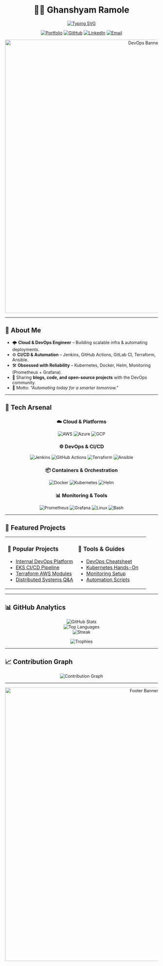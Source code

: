 <!-- Profile Header -->
<div align="center">

# 👨‍💻 Ghanshyam Ramole  
[![Typing SVG](https://readme-typing-svg.demolab.com?font=Fira+Code&weight=600&size=28&pause=1000&color=00C2FF&center=true&vCenter=true&width=750&lines=DevOps+Engineer+%7C+Cloud+%7C+Automation;Kubernetes+%7C+Terraform+%7C+AWS;Scaling+Infrastructure+%26+Automating+Everything)](https://git.io/typing-svg)

[![Portfolio](https://img.shields.io/badge/🌐%20Portfolio-ghanshyam23.netlify.app-0A0A0A?style=for-the-badge&logo=vercel&logoColor=white)](https://ghanshyam23.netlify.app)
[![GitHub](https://img.shields.io/badge/GitHub-ghanshyam23-181717?style=for-the-badge&logo=github)](https://github.com/GhanshyamRamole)
[![LinkedIn](https://img.shields.io/badge/LinkedIn-Connect-0077B5?style=for-the-badge&logo=linkedin)](https://linkedin.com/in/ghanshyamramole)
[![Email](https://img.shields.io/badge/Email-Contact-D14836?style=for-the-badge&logo=gmail&logoColor=white)](mailto:ghanshyamramole999@gmail.com)

<img src="https://media.licdn.com/dms/image/v2/D4D16AQECJjUc4fMtxQ/profile-displaybackgroundimage-shrink_350_1400/B4DZfbB6SzH4AY-/0/1751726401456?e=1760572800&v=beta&t=f0O6VwpIRoaSqzsM8dPrFz8fvIN3VepmT0svaKC7mLk" alt="DevOps Banner" width="900px"/>

</div>

---

## 🚀 About Me  

- 🌩️ **Cloud & DevOps Engineer** – Building scalable infra & automating deployments.  
- ⚙️ **CI/CD & Automation** – Jenkins, GitHub Actions, GitLab CI, Terraform, Ansible.  
- 🛠️ **Obsessed with Reliability** – Kubernetes, Docker, Helm, Monitoring (Prometheus + Grafana).  
- 📝 Sharing **blogs, code, and open-source projects** with the DevOps community.  
- 🎯 Motto: *"Automating today for a smarter tomorrow."*  

---

## 🔧 Tech Arsenal  

<div align="center">

### ☁️ Cloud & Platforms  
![AWS](https://img.shields.io/badge/AWS-%23FF9900.svg?style=for-the-badge&logo=amazon-aws&logoColor=white)
![Azure](https://img.shields.io/badge/Azure-%230072C6.svg?style=for-the-badge&logo=microsoftazure&logoColor=white)
![GCP](https://img.shields.io/badge/GCP-%234285F4.svg?style=for-the-badge&logo=google-cloud&logoColor=white)

### ⚙️ DevOps & CI/CD  
![Jenkins](https://img.shields.io/badge/Jenkins-%232C5263.svg?style=for-the-badge&logo=jenkins&logoColor=white)
![GitHub Actions](https://img.shields.io/badge/GitHub%20Actions-%232671E5.svg?style=for-the-badge&logo=githubactions&logoColor=white)
![Terraform](https://img.shields.io/badge/Terraform-%235835CC.svg?style=for-the-badge&logo=terraform&logoColor=white)
![Ansible](https://img.shields.io/badge/Ansible-%231A1918.svg?style=for-the-badge&logo=ansible&logoColor=white)

### 📦 Containers & Orchestration  
![Docker](https://img.shields.io/badge/Docker-%230db7ed.svg?style=for-the-badge&logo=docker&logoColor=white)
![Kubernetes](https://img.shields.io/badge/Kubernetes-%23326ce5.svg?style=for-the-badge&logo=kubernetes&logoColor=white)
![Helm](https://img.shields.io/badge/Helm-%230F1689.svg?style=for-the-badge&logo=helm&logoColor=white)

### 📊 Monitoring & Tools  
![Prometheus](https://img.shields.io/badge/Prometheus-E6522C?style=for-the-badge&logo=Prometheus&logoColor=white)
![Grafana](https://img.shields.io/badge/Grafana-%23F46800.svg?style=for-the-badge&logo=grafana&logoColor=white)
![Linux](https://img.shields.io/badge/Linux-000?style=for-the-badge&logo=linux&logoColor=white)
![Bash](https://img.shields.io/badge/Shell_Scripting-121011?style=for-the-badge&logo=gnu-bash&logoColor=white)

</div>

---

## 📂 Featured Projects  

<table>
<tr>
<td width="50%">

### 🌟 Popular Projects  
- [Internal DevOps Platform](https://github.com/ghanshyam23/internal-devops-platform)  
- [EKS CI/CD Pipeline](https://github.com/ghanshyam23/eks-cicd-pipeline)  
- [Terraform AWS Modules](https://github.com/ghanshyam23/terraform-aws-modules)  
- [Distributed Systems Q&A](https://github.com/ghanshyam23/distributed-systems)  

</td>
<td width="50%">

### 🔧 Tools & Guides  
- [DevOps Cheatsheet](https://github.com/ghanshyam23/devops-cheatsheet)  
- [Kubernetes Hands-On](https://github.com/ghanshyam23/kubernetes-labs)  
- [Monitoring Setup](https://github.com/ghanshyam23/monitoring-stack)  
- [Automation Scripts](https://github.com/ghanshyam23/automation-scripts)  

</td>
</tr>
</table>

---

## 📊 GitHub Analytics  

<div align="center">

![GitHub Stats](https://github-readme-stats.vercel.app/api?username=GhanshyamRamole&show_icons=true&theme=tokyonight&hide_border=true&count_private=true)  
![Top Languages](https://github-readme-stats.vercel.app/api/top-langs/?username=GhanshyamRamole&layout=compact&theme=tokyonight&hide_border=true)  
![Streak](https://github-readme-streak-stats.herokuapp.com?user=GhanshyamRamole&theme=tokyonight&hide_border=true)  

![Trophies](https://github-profile-trophy.vercel.app/?username=GhanshyamRamole&theme=tokyonight&no-frame=true&margin-w=10&row=1&column=7)

</div>

---

## 📈 Contribution Graph  

<p align="center">
  <img src="https://github-readme-activity-graph.vercel.app/graph?username=GhanshyamRamole&theme=tokyo-night&bg_color=0d1117&hide_border=true" alt="Contribution Graph"/>
</p>


---

<div align="center">
  <img src="" alt="Footer Banner" width="900px"/>
</div>
